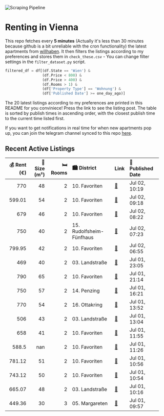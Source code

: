 ![Scraping Pipeline](https://github.com/AthomsG/renting-in-vienna/actions/workflows/run_pipeline.yml/badge.svg)


# Renting in Vienna

This repo fetches every **5 minutes** (Actually it's less than 30 minutes because github is a bit unreliable with the cron functionality) the latest apartments from [willhaben](https://www.willhaben.at/).
It then filters the listings according to my preferences and stores them in `check_these.csv` - You can change filter settings in the `filter_dataset.py` script.

```python
filtered_df = df[(df.State == 'Wien') & 
                 (df.Price < 800) &
                 (df.Price > 400) &
                 (df.Rooms > 1) &
                 (df['Property Type'] == 'Wohnung') &
                 (df['Published Date'] >= one_day_ago)]
```

The 20 latest listings according to my preferences are printed in this README for you conviniece! Press the link to see the listing post.
The table is sorted by publish times in ascending order, with the closest publish time to the current time listed first.

If you want to get notifications in real time for when new apartments pop up, you can join the telegram channel synced to this repo [here](https://t.me/+1HPAYOf5BSsyNTlk).

## Recent Active Listings

|   💰 Rent (€) |   📏 Size (m²) |   🛏️ Rooms | 🏙️ District              | Link                                                                                                                                                                                                                           | 📅 Published Date   |
|-------------:|--------------:|-----------:|:-------------------------|:-------------------------------------------------------------------------------------------------------------------------------------------------------------------------------------------------------------------------------|:-------------------|
|       770    |            48 |          2 | 10. Favoriten            | [🔗](https://www.willhaben.at/iad/immobilien/d/mietwohnungen/wien/wien-1100-favoriten/zweizimmerwohnung---neuwertig-1902617440/)                                                                                                | Jul 02, 10:19      |
|       599.01 |            54 |          2 | 10. Favoriten            | [🔗](https://www.willhaben.at/iad/immobilien/d/mietwohnungen/wien/wien-1100-favoriten/sonniger-altbau---n%C3%A4he-hauptbahnhof-846622583/)                                                                                      | Jul 02, 09:18      |
|       679    |            46 |          2 | 10. Favoriten            | [🔗](https://www.willhaben.at/iad/immobilien/d/mietwohnungen/wien/wien-1100-favoriten/abl%C3%B6sefreie-neubauhauptmiete-mit-46-m%C2%B2-1748143719/)                                                                             | Jul 02, 08:22      |
|       750    |            40 |          2 | 15. Rudolfsheim-Fünfhaus | [🔗](https://www.willhaben.at/iad/immobilien/d/mietwohnungen/wien/wien-1150-rudolfsheim-f%C3%BCnfhaus/mietwohnung-in-gepflegtem-stilaltbau---bezugsfertig-&-hochwertig-ausgestattet---optional-vollm%C3%B6bliert%21-996023946/) | Jul 02, 07:23      |
|       799.95 |            42 |          2 | 10. Favoriten            | [🔗](https://www.willhaben.at/iad/immobilien/d/mietwohnungen/wien/wien-1100-favoriten/gut-geschnittene-2-zimmerwohnung-mit-balkon_t15_buchengasse-128-1086524763/)                                                              | Jul 02, 06:55      |
|       469    |            40 |          2 | 03. Landstraße           | [🔗](https://www.willhaben.at/iad/immobilien/d/mietwohnungen/wien/wien-1030-landstra%C3%9Fe/singlewohnung-in-erdberg-1652348617/)                                                                                               | Jul 01, 23:05      |
|       790    |            65 |          2 | 10. Favoriten            | [🔗](https://www.willhaben.at/iad/immobilien/d/mietwohnungen/wien/wien-1100-favoriten/helle-und-sanierte-dachgeschosswohnung-mit-einbauk%C3%BCche-939130851/)                                                                   | Jul 01, 21:14      |
|       750    |            57 |          2 | 14. Penzing              | [🔗](https://www.willhaben.at/iad/immobilien/d/mietwohnungen/wien/wien-1140-penzing/sonnige-wohnung-mit-gr%C3%BCnblick-1763965927/)                                                                                             | Jul 01, 16:21      |
|       770    |            54 |          2 | 16. Ottakring            | [🔗](https://www.willhaben.at/iad/immobilien/d/mietwohnungen/wien/wien-1160-ottakring/helle-2-zimmerwohnung-in-sehr-guter-lage---provisionsfrei-182188908/)                                                                     | Jul 01, 13:52      |
|       506    |            43 |          2 | 03. Landstraße           | [🔗](https://www.willhaben.at/iad/immobilien/d/mietwohnungen/wien/wien-1030-landstra%C3%9Fe/%28reserviert%29-gemeindewohnung-im-3.-bezirk-mit-vormerkschein-1067587977/)                                                        | Jul 01, 13:04      |
|       658    |            41 |          2 | 10. Favoriten            | [🔗](https://www.willhaben.at/iad/immobilien/d/mietwohnungen/wien/wien-1100-favoriten/u1-reumannplatz-ruhelage-1465529337/)                                                                                                     | Jul 01, 11:55      |
|       588.5  |           nan |          2 | 10. Favoriten            | [🔗](https://www.willhaben.at/iad/immobilien/d/mietwohnungen/wien/wien-1100-favoriten/modernes-wohn--und-gesch%C3%A4ftshaus-1113050000/)                                                                                        | Jul 01, 11:26      |
|       781.12 |            51 |          2 | 10. Favoriten            | [🔗](https://www.willhaben.at/iad/immobilien/d/mietwohnungen/wien/wien-1100-favoriten/mi%28e%29tten-in-oberlaa:-erstklassige-2-zimmer-wohnung-mit-balkon-in-1100-wien-unbefristet-zu-mieten-2048175240/)                        | Jul 01, 10:56      |
|       743.12 |            50 |          2 | 10. Favoriten            | [🔗](https://www.willhaben.at/iad/immobilien/d/mietwohnungen/wien/wien-1100-favoriten/mi%28e%29tten-in-oberlaa:-unbefristete-2-zimmer-wohnung-mit-balkon-in-1100-wien-zu-mieten-1738186178/)                                    | Jul 01, 10:54      |
|       665.07 |            48 |          2 | 03. Landstraße           | [🔗](https://www.willhaben.at/iad/immobilien/d/mietwohnungen/wien/wien-1030-landstra%C3%9Fe/%2A%2A-garconniere-%2A%2A-f%C3%BCr-singles-im-fasanviertel-1273563877/)                                                             | Jul 01, 10:16      |
|       449.36 |            30 |          3 | 05. Margareten           | [🔗](https://www.willhaben.at/iad/immobilien/d/mietwohnungen/wien/wien-1050-margareten/lager/atelier-zur-miete-in-1050-wien---ehemalige-wohnung-nahe-pilgramgasse-1798271816/)                                                  | Jul 01, 09:57      |

